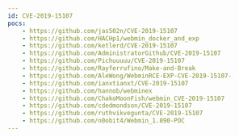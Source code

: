 ```yaml
---
id: CVE-2019-15107
pocs:
    - https://github.com/jas502n/CVE-2019-15107
    - https://github.com/HACHp1/webmin_docker_and_exp
    - https://github.com/ketlerd/CVE-2019-15107
    - https://github.com/AdministratorGithub/CVE-2019-15107
    - https://github.com/Pichuuuuu/CVE-2019-15107
    - https://github.com/Rayferrufino/Make-and-Break
    - https://github.com/AleWong/WebminRCE-EXP-CVE-2019-15107-
    - https://github.com/ianxtianxt/CVE-2019-15107
    - https://github.com/hannob/webminex
    - https://github.com/ChakoMoonFish/webmin_CVE-2019-15107
    - https://github.com/cdedmondson/CVE-2019-15107
    - https://github.com/ruthvikvegunta/CVE-2019-15107
    - https://github.com/n0obit4/Webmin_1.890-POC
---
```

